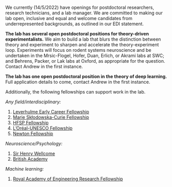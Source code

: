 We currently (14/5/2022) have openings for postdoctoral researchers, research technicians, and a lab manager. We are committed to making our lab open, inclusive and equal and welcome candidates from underrepresented backgrounds, as outlined in our EDI statement.

**The lab has several open postdoctoral positions for theory-driven experimentalists.** We aim to build a lab that blurs the distinction between theory and experiment to sharpen and accelerate the theory-experiment loop. Experiments will focus on rodent systems neuroscience and be undertaken in the Mrsic-Flogel, Hofer, Duan, Erlich, or Akrami labs at SWC; and Behrens, Packer, or Lak labs at Oxford, as appropriate for the question. Contact Andrew in the first instance.

**The lab has one open postdoctoral position in the theory of deep learning.** Full application details to come, contact Andrew in the first instance.


Additionally, the following fellowships can support work in the lab.

*Any field/interdisciplinary:*
1. [Leverhulme Early Career Fellowship](https://www.leverhulme.ac.uk/early-career-fellowships)
1. [Marie Skłodowska-Curie Fellowship](https://ec.europa.eu/research/mariecurieactions/actions/individual-fellowships_en) 
1. [HFSP Fellowship](https://www.hfsp.org/funding/hfsp-funding/postdoctoral-fellowships)
1. [L’Oréal-UNESCO Fellowship](https://www.forwomeninscience.com/en/fellowships/563719035)
1. [Newton Fellowship](https://royalsociety.org/grants-schemes-awards/grants/newton-international/) 


*Neuroscience/Psychology:*
1. [Sir Henry Wellcome](https://wellcome.ac.uk/funding/sir-henry-wellcome-postdoctoral-fellowships)
1. [British Academy](https://www.thebritishacademy.ac.uk/funding/british-academy-postdoctoral-fellowships)

*Machine learning:*
1. [Royal Academy of Engineering Research Fellowship](https://www.raeng.org.uk/grants-and-prizes/grants/support-for-research/raeng-research-fellowship/how-to-apply)

